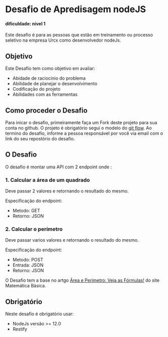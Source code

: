 # Desafio de Apredisagem nodeJS
#### dificuldade: nível 1

Este desafio é para as pessoas que estão em treinamento ou processo seletivo na empresa Urcx como desenvolvedor nodeJs.

## Objetivo
Este Desafio tem como objetivo em avaliar:
 - Abidade de raciocinio do problema
 - Abilidade de planejar o desenvolvimento
 - Codificação do projeto
 - Abilidades com as ferramentas

## Como proceder o Desafio
Para inicar o desafio, primeiramente faça um Fork deste projeto para sua conta no github.
O projeto é obrigatório segui o modelo do [git flow](http://dominhhai.github.io/git-flow-cheatsheet/index.pt_BR.html).
Ao termino do desafio, informe a pessoa responsável por você via email com o link do seu repostório do desafio.

## O Desafio

O desafio é montar uma API com 2 endpoint onde :
### 1. Calcular a área de um quadrado
Deve passar 2 valores e retornando o resultado do mesmo.

Especificação do endpoint:
 - Metodo: GET
 - Retorno: JSON

### 2. Calcular o perímetro
Deve passar varios valores e retornando o resultado do mesmo.

Especificação do endpoint:
 - Metodo: POST
 - Entrada: JSON
 - Retorno: JSON

O Desafio tem a base no artgo [Área e Perímetro: Veja as Fórmulas!](https://matematicabasica.net/area-e-perimetro/#:~:text=A%20%C3%A1rea%20de%20uma%20figura,altura%20(h)%20do%20objeto.) do site Matemática Básica. 

## Obrigatório
Neste desafío é obrigatório usar:
 - NodeJs versão >= 12.0
 - Restify 
